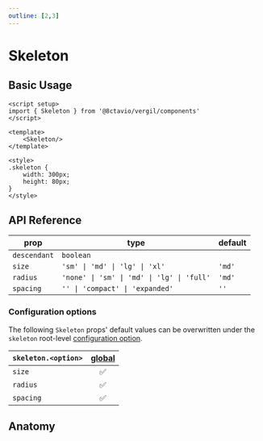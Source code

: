 ```yaml
---
outline: [2,3]
---
```


# Skeleton

<script setup>
import { Skeleton } from '@8ctavio/vergil/components'
</script>

## Basic Usage

<Demo>
    <Skeleton/>
</Demo>

```vue
<script setup>
import { Skeleton } from '@8ctavio/vergil/components'
</script>

<template>
    <Skeleton/>
</template>

<style>
.skeleton {
    width: 300px;
    height: 80px;
}
</style>
```

## API Reference

| prop | type | default |
| ---- | ---- | ------- |
| `descendant` | `boolean` | |
| `size` | `'sm' \| 'md' \| 'lg' \| 'xl'` | `'md'` |
| `radius` | `'none' \| 'sm' \| 'md' \| 'lg' \| 'full'` | `'md'` |
| `spacing` | `'' \| 'compact' \| 'expanded'` | `''` |

### Configuration options

The following `Skeleton` props' default values can be overwritten under the `skeleton` root-level [configuration option](/configuration).

| `skeleton.<option>` | [global](/configuration#global-configuration) |
| -------------- | :---: |
| `size` | ✅ |
| `radius` | ✅ |
| `spacing` | ✅ |

## Anatomy

<Demo>
    <Anatomy tag="div" classes="skeleton"/>
</Demo>

<style scoped>
.skeleton {
    width: 300px;
    height: 80px;
}
</style>